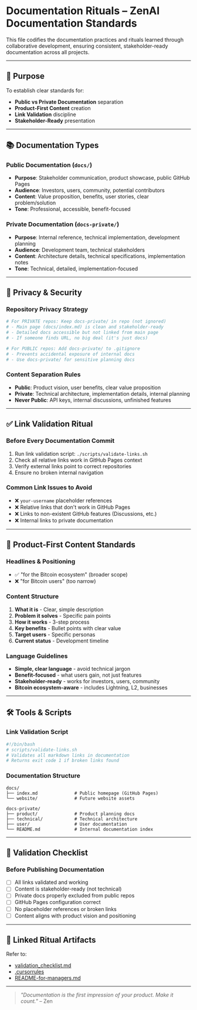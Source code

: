 # Documentation Rituals – ZenAI Documentation Standards

This file codifies the documentation practices and rituals learned through collaborative development, ensuring consistent, stakeholder-ready documentation across all projects.

---

## 🎯 Purpose

To establish clear standards for:
- **Public vs Private Documentation** separation
- **Product-First Content** creation
- **Link Validation** discipline
- **Stakeholder-Ready** presentation

---

## 📚 Documentation Types

### **Public Documentation** (`docs/`)
- **Purpose**: Stakeholder communication, product showcase, public GitHub Pages
- **Audience**: Investors, users, community, potential contributors
- **Content**: Value proposition, benefits, user stories, clear problem/solution
- **Tone**: Professional, accessible, benefit-focused

### **Private Documentation** (`docs-private/`)
- **Purpose**: Internal reference, technical implementation, development planning
- **Audience**: Development team, technical stakeholders
- **Content**: Architecture details, technical specifications, implementation notes
- **Tone**: Technical, detailed, implementation-focused

---

## 🔐 Privacy & Security

### **Repository Privacy Strategy**
```bash
# For PRIVATE repos: Keep docs-private/ in repo (not ignored)
# - Main page (docs/index.md) is clean and stakeholder-ready
# - Detailed docs accessible but not linked from main page
# - If someone finds URL, no big deal (it's just docs)

# For PUBLIC repos: Add docs-private/ to .gitignore
# - Prevents accidental exposure of internal docs
# - Use docs-private/ for sensitive planning docs
```

### **Content Separation Rules**
- **Public**: Product vision, user benefits, clear value proposition
- **Private**: Technical architecture, implementation details, internal planning
- **Never Public**: API keys, internal discussions, unfinished features

---

## ✅ Link Validation Ritual

### **Before Every Documentation Commit**
1. Run link validation script: `./scripts/validate-links.sh`
2. Check all relative links work in GitHub Pages context
3. Verify external links point to correct repositories
4. Ensure no broken internal navigation

### **Common Link Issues to Avoid**
- ❌ `your-username` placeholder references
- ❌ Relative links that don't work in GitHub Pages
- ❌ Links to non-existent GitHub features (Discussions, etc.)
- ❌ Internal links to private documentation

---

## 🎨 Product-First Content Standards

### **Headlines & Positioning**
- ✅ "for the Bitcoin ecosystem" (broader scope)
- ❌ "for Bitcoin users" (too narrow)

### **Content Structure**
1. **What it is** - Clear, simple description
2. **Problem it solves** - Specific pain points
3. **How it works** - 3-step process
4. **Key benefits** - Bullet points with clear value
5. **Target users** - Specific personas
6. **Current status** - Development timeline

### **Language Guidelines**
- **Simple, clear language** - avoid technical jargon
- **Benefit-focused** - what users gain, not just features
- **Stakeholder-ready** - works for investors, users, community
- **Bitcoin ecosystem-aware** - includes Lightning, L2, businesses

---

## 🛠️ Tools & Scripts

### **Link Validation Script**
```bash
#!/bin/bash
# scripts/validate-links.sh
# Validates all markdown links in documentation
# Returns exit code 1 if broken links found
```

### **Documentation Structure**
```
docs/
├── index.md              # Public homepage (GitHub Pages)
└── website/              # Future website assets

docs-private/
├── product/              # Product planning docs
├── technical/            # Technical architecture
├── user/                 # User documentation
└── README.md             # Internal documentation index
```

---

## 🔄 Validation Checklist

### **Before Publishing Documentation**
- [ ] All links validated and working
- [ ] Content is stakeholder-ready (not technical)
- [ ] Private docs properly excluded from public repos
- [ ] GitHub Pages configuration correct
- [ ] No placeholder references or broken links
- [ ] Content aligns with product vision and positioning

---

## 🧩 Linked Ritual Artifacts

Refer to:
- [validation_checklist.md](validation_checklist.md)
- [.cursorrules](.cursorrules)
- [README-for-managers.md](README-for-managers.md)

---

> _"Documentation is the first impression of your product. Make it count."_ – Zen 